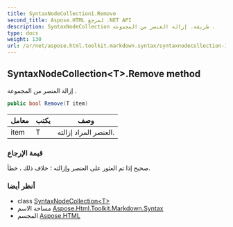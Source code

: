 ```yaml
---
title: SyntaxNodeCollection1.Remove
second_title: Aspose.HTML لمرجع .NET API
description: SyntaxNodeCollection طريقة. إزالة العنصر من المجموعة .
type: docs
weight: 130
url: /ar/net/aspose.html.toolkit.markdown.syntax/syntaxnodecollection-1/remove/
---
```

## SyntaxNodeCollection&lt;T&gt;.Remove method

إزالة العنصر من المجموعة .

```csharp
public bool Remove(T item)
```

| معامل | يكتب | وصف |
| --- | --- | --- |
| item | T | العنصر المراد إزالته. |

### قيمة الإرجاع

صحيح إذا تم العثور على العنصر وإزالته ؛ خلاف ذلك ، خطأ.

### أنظر أيضا

* class [SyntaxNodeCollection&lt;T&gt;](../)
* مساحة الاسم [Aspose.Html.Toolkit.Markdown.Syntax](../../syntaxnodecollection-1/)
* المجسم [Aspose.HTML](../../../)


